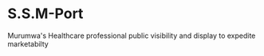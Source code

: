 # S.S.M-Port
Murumwa's Healthcare professional public visibility and display to expedite marketabilty
